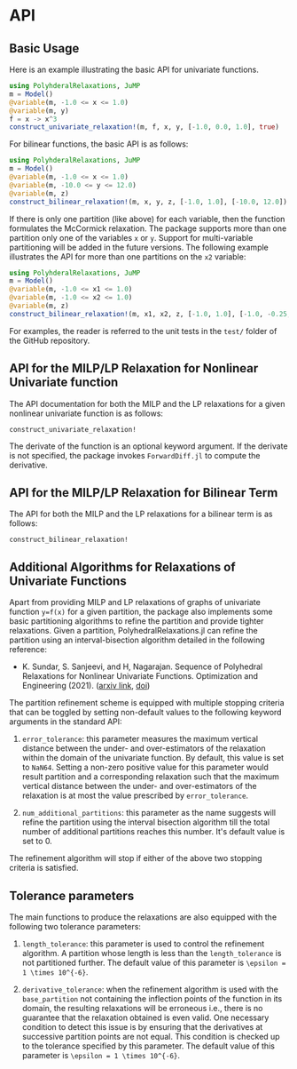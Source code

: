 API
=================


## Basic Usage
Here is an example illustrating the basic API for univariate functions.

```julia 
using PolyhderalRelaxations, JuMP
m = Model() 
@variable(m, -1.0 <= x <= 1.0)
@variable(m, y)
f = x -> x^3
construct_univariate_relaxation!(m, f, x, y, [-1.0, 0.0, 1.0], true)
```

For bilinear functions, the basic API is as follows:

```julia 
using PolyhderalRelaxations, JuMP
m = Model() 
@variable(m, -1.0 <= x <= 1.0)
@variable(m, -10.0 <= y <= 12.0)
@variable(m, z)
construct_bilinear_relaxation!(m, x, y, z, [-1.0, 1.0], [-10.0, 12.0])
```

If there is only one partition (like above) for each variable, then the function formulates the McCormick relaxation. The package supports more than one partition only one of the variables `x` or `y`. Support for multi-variable partitioning will be added in the future versions. The following example illustrates the API for more than one partitions on the `x2` variable:

```julia 
using PolyhderalRelaxations, JuMP
m = Model() 
@variable(m, -1.0 <= x1 <= 1.0)
@variable(m, -1.0 <= x2 <= 1.0)
@variable(m, z)
construct_bilinear_relaxation!(m, x1, x2, z, [-1.0, 1.0], [-1.0, -0.25, 0.25, 1.0])
```

For examples, the reader is referred to the unit tests in the `test/` folder of the GitHub repository. 

## API for the MILP/LP Relaxation for Nonlinear Univariate function
The API documentation for both the MILP and the LP relaxations for a given nonlinear univariate function is as follows:

```@docs 
construct_univariate_relaxation!
```

The derivate of the function is an optional keyword argument. If the derivate is not specified, the package invokes `ForwardDiff.jl` to compute the derivative.

## API for the MILP/LP Relaxation for Bilinear Term
The API for both the MILP and the LP relaxations for a bilinear term is as follows:

```@docs 
construct_bilinear_relaxation!
```

## Additional Algorithms for Relaxations of Univariate Functions
Apart from providing MILP and LP relaxations of graphs of univariate function ``y=f(x)`` for a given partition, the package also implements some basic partitioning algorithms to refine the partition and provide tighter relaxations. Given a partition, PolyhedralRelaxations.jl can refine the partition using an interval-bisection algorithm detailed in the following reference: 

* K. Sundar, S. Sanjeevi, and H, Nagarajan. Sequence of Polyhedral Relaxations for Nonlinear Univariate Functions. Optimization and Engineering (2021). ([arxiv link](https://arxiv.org/abs/2005.13445), [doi](https://doi.org/10.1007/s11081-021-09609-z))

The partition refinement scheme is equipped with multiple stopping criteria that can be toggled by setting non-default values to the following keyword arguments in the standard API:

1. `error_tolerance`: this parameter measures the maximum vertical distance between the under- and over-estimators of the relaxation within the domain of the univariate function. By default, this value is set to `NaN64`. Setting a non-zero positive value for this parameter would result partition and a corresponding relaxation such that the maximum vertical distance between the under- and over-estimators of the relaxation is at most the value prescribed by `error_tolerance`. 

2. `num_additional_partitions`: this parameter as the name suggests will refine the partition using the interval bisection algorithm till the total number of additional partitions reaches this number. It's default value is set to 0. 

The refinement algorithm will stop if either of the above two stopping criteria is satisfied. 

## Tolerance parameters
The main functions to produce the relaxations are also equipped with the following two tolerance parameters:

1. `length_tolerance`: this parameter is used to control the refinement algorithm. A partition whose length is less than the `length_tolerance` is not partitioned further. The default value of this parameter is ``\epsilon = 1 \times 10^{-6}``.

2. `derivative_tolerance`: when the refinement algorithm is used with the `base_partition` not containing the inflection points of the function in its domain, the resulting relaxations will be erroneous i.e., there is no guarantee that the relaxation obtained is even valid. One necessary condition to detect this issue is by ensuring that the derivatives at successive partition points are not equal. This condition is checked up to the tolerance specified by this parameter. The default value of this parameter is ``\epsilon = 1 \times 10^{-6}``.






